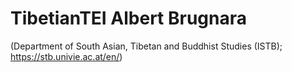 # TibetianTEI Albert Brugnara
(Department of South Asian, Tibetan and Buddhist Studies (ISTB); https://stb.univie.ac.at/en/)
